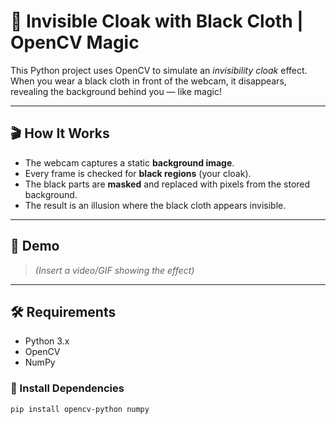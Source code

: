 # 🧥 Invisible Cloak with Black Cloth | OpenCV Magic

This Python project uses OpenCV to simulate an *invisibility cloak* effect. When you wear a black cloth in front of the webcam, it disappears, revealing the background behind you — like magic!

---

## 🎬 How It Works

- The webcam captures a static **background image**.
- Every frame is checked for **black regions** (your cloak).
- The black parts are **masked** and replaced with pixels from the stored background.
- The result is an illusion where the black cloth appears invisible.

---

## 📸 Demo

> *(Insert a video/GIF showing the effect)*

---

## 🛠️ Requirements

- Python 3.x
- OpenCV
- NumPy

### 🔧 Install Dependencies

```bash
pip install opencv-python numpy
